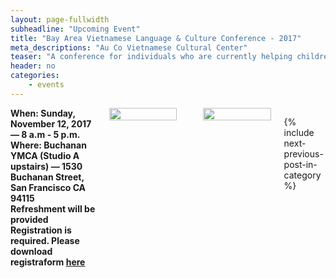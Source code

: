 ```yaml
---
layout: page-fullwidth
subheadline: "Upcoming Event"
title: "Bay Area Vietnamese Language & Culture Conference - 2017"
meta_descriptions: "Au Co Vietnamese Cultural Center"
teaser: "A conference for individuals who are currently helping children to learn Vietnamese language in their communities. Current community teachers & staff members will attend, as well as professionals who will share their teaching skills and experiences."
header: no
categories:
    - events
---
```

<!--more-->
<div class="small-12 columns" style="padding: 0px; border-bottom: none;" markdown="1">

<strong>
When: Sunday, November 12, 2017 &mdash; 8 a.m - 5 p.m.<br />
Where: Buchanan YMCA (Studio A upstairs) &mdash; 1530 Buchanan Street, San Francisco CA 94115<br />
Refreshment will be provided<br />
Registration is required. Please download registraform <a href="{{ site.url }}/files/2017/Conference-Registration-Form.doc">here</a><br />
</strong>

<img width="100%" src="{{ site.urlimg }}/2017/Conference-Program.jpg">
<br /><br />
<img width="100%" src="{{ site.urlimg }}/2017/Conference-flyer.jpg">

{% include next-previous-post-in-category %}

</div>
